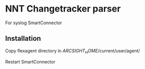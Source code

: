 # NNT Changetracker parser
For syslog SmartConnector

## Installation
Copy flexagent directory in $ARCSIGHT_HOME$/current/user/agent/

Restart SmartConnector
